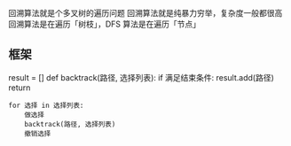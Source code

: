 回溯算法就是个多叉树的遍历问题
回溯算法就是纯暴力穷举，复杂度一般都很高
回溯算法是在遍历「树枝」，DFS 算法是在遍历「节点」

## 框架
result = []
def backtrack(路径, 选择列表):
    if 满足结束条件:
        result.add(路径)
        return

    for 选择 in 选择列表:
        做选择
        backtrack(路径, 选择列表)
        撤销选择